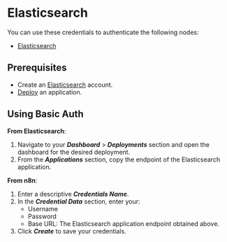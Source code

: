 # Elasticsearch

You can use these credentials to authenticate the following nodes:

- [Elasticsearch](/workflow/integrations/nodes/workflow-nodes-base.elasticsearch/)

## Prerequisites

- Create an [Elasticsearch](https://www.elastic.co/) account.
- [Deploy](https://www.elastic.co/guide/en/cloud/current/ec-create-deployment.html) an application.

## Using Basic Auth

**From Elasticsearch**:

1. Navigate to your ***Dashboard*** > ***Deployments*** section and open the dashboard for the desired deployment.
2. From the ***Applications*** section, copy the endpoint of the Elasticsearch application.

**From n8n**:

1. Enter a descriptive ***Credentials Name***.
2. In the ***Credential Data*** section, enter your:
    * Username
    * Password
    * Base URL: The Elasticsearch application endpoint obtained above.
3. Click ***Create*** to save your credentials.
